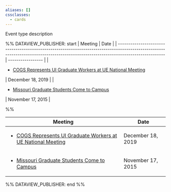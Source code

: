 ```yaml
---
aliases: []
cssclasses:
  - cards
---
```

Event type description 


%% DATAVIEW_PUBLISHER: start
| Meeting                                                                                                                                                                             | Date              |
| ----------------------------------------------------------------------------------------------------------------------------------------------------------------------------------- | ----------------- |
| <ul><li>[COGS Represents UI Graduate Workers at UE National Meeting](Admin/Categories/Events/2019.12.18%20COGS%20Represents%20UI%20Graduate%20Workers%20at%20UE%20National%20Meeting.md.md)</li></ul> | December 18, 2019 |
| <ul><li>[Missouri Graduate Students Come to Campus](Admin/Categories/Events/2015.11.17%20Missouri%20Graduate%20Students%20Come%20to%20Campus.md.md)</li></ul>                                   | November 17, 2015 |

%%

| Meeting                                                                                                                                                                             | Date              |
| ----------------------------------------------------------------------------------------------------------------------------------------------------------------------------------- | ----------------- |
| <ul><li>[COGS Represents UI Graduate Workers at UE National Meeting](./2019.12.18%20COGS%20Represents%20UI%20Graduate%20Workers%20at%20UE%20National%20Meeting.md)</li></ul> | December 18, 2019 |
| <ul><li>[Missouri Graduate Students Come to Campus](./2015.11.17%20Missouri%20Graduate%20Students%20Come%20to%20Campus.md)</li></ul>                                   | November 17, 2015 |

%% DATAVIEW_PUBLISHER: end %%